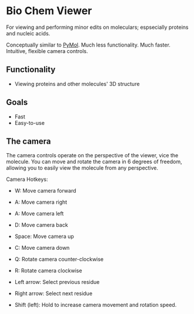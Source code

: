 # Bio Chem Viewer

For viewing and performing minor edits on moleculars; espsecially proteins and nucleic acids.

Conceptually similar to [PyMol](https://www.pymol.org/). Much less functionality. Much faster. Intuitive, flexible camera controls.

## Functionality

- Viewing proteins and other molecules' 3D structure



## Goals
- Fast
- Easy-to-use


## The camera

The camera controls operate on the perspective of the viewer, vice the molecule. You can move and rotate the camera
in 6 degrees of freedom, allowing you to easily view the molecule from any perspective.

Camera Hotkeys:
- W: Move camera forward
- A: Move camera right
- A: Move camera left
- D: Move camera back
- Space: Move camera up
- C: Move camera down
- Q: Rotate camera counter-clockwise
- R: Rotate camera clockwise

- Left arrow: Select previous residue
- Right arrow: Select next residue

- Shift (left): Hold to increase camera movement and rotation speed.